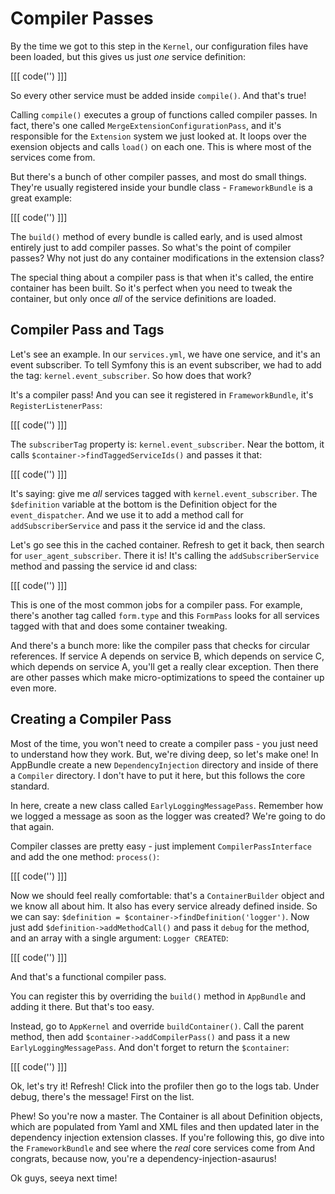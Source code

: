 # Compiler Passes

By the time we got to this step in the `Kernel`, our configuration files
have been loaded, but this gives us just *one* service definition:

[[[ code('') ]]]

So every other service must be added inside `compile()`. And that's true!

Calling `compile()` executes a group of functions called compiler passes.
In fact, there's one called `MergeExtensionConfigurationPass`, and it's responsible
for the `Extension` system we just looked at. It loops over the exension
objects and calls `load()` on each one. This is where most of the services
come from.

But there's a bunch of other compiler passes, and most do small things. They're
usually registered inside your bundle class - `FrameworkBundle` is a great
example:

[[[ code('') ]]]

The `build()` method of every bundle is called early, and is used almost
entirely just to add compiler passes. So what's the point of compiler passes?
Why not just do any container modifications in the extension class?

The special thing about a compiler pass is that when it's called, the entire
container has been built. So it's perfect when you need to tweak the container,
but only once *all* of the service definitions are loaded. 

## Compiler Pass and Tags

Let's see an example. In our `services.yml`, we have one service, and it's
an event subscriber. To tell Symfony this is an event subscriber, we had to
add the tag: `kernel.event_subscriber`. So how does that work?

It's a compiler pass! And you can see it registered in `FrameworkBundle`,
it's `RegisterListenerPass`:

[[[ code('') ]]]

The `subscriberTag` property is: `kernel.event_subscriber`. Near the bottom,
it calls `$container->findTaggedServiceIds()` and passes it that:

[[[ code('') ]]]

It's saying: give me *all* services tagged with `kernel.event_subscriber`.
The `$definition` variable at the bottom is the Definition object for the
`event_dispatcher`. And we use it to add a method call for `addSubscriberService`
and pass it the service id and the class.

Let's go see this in the cached container. Refresh to get it back, then search
for `user_agent_subscriber`. There it is! It's calling the `addSubscriberService`
method and passing the service id and class:

[[[ code('') ]]]

This is one of the most common jobs for a compiler pass. For example, there's
another tag called `form.type` and this `FormPass` looks for all services
tagged with that and does some container tweaking.

And there's a bunch more: like the compiler pass that checks for circular
references. If service A depends on service B, which depends on service C,
which depends on service A, you'll get a really clear exception. Then there
are other passes which make micro-optimizations to speed the container up
even more. 

## Creating a Compiler Pass

Most of the time, you won't need to create a compiler pass - you just need
to understand how they work. But, we're diving deep, so let's make one! In
AppBundle create a new `DependencyInjection` directory and inside of there
a `Compiler` directory. I don't have to put it here, but this follows the
core standard.

In here, create a new class called `EarlyLoggingMessagePass`. Remember how
we logged a message as soon as the logger was created? We're going to do
that again.

Compiler classes are pretty easy - just implement `CompilerPassInterface`
and add the one method: `process()`:

[[[ code('') ]]]

Now we should feel really comfortable: that's a `ContainerBuilder` object
and we know all about him. It also has every service already defined inside.
So we can say: `$definition = $container->findDefinition('logger')`. Now
just add `$definition->addMethodCall()` and pass it `debug` for the method,
and an array with a single argument: `Logger CREATED`:

[[[ code('') ]]]

And that's a functional compiler pass.

You can register this by overriding the `build()` method in `AppBundle` and
adding it there. But that's too easy. 

Instead, go to `AppKernel` and override `buildContainer()`. Call the parent
method, then add `$container->addCompilerPass()` and pass it a new `EarlyLoggingMessagePass`.
And don't forget to return the `$container`:

[[[ code('') ]]]

Ok, let's try it! Refresh! Click into the profiler then go to the logs tab.
Under debug, there's the message! First on the list. 

Phew! So you're now a master. The Container is all about Definition objects,
which are populated from Yaml and XML files and then updated later in the
dependency injection extension classes. If you're following this, go dive
into the `FrameworkBundle` and see where the *real* core services come from
And congrats, because now, you're a dependency-injection-asaurus!

Ok guys, seeya next time!
